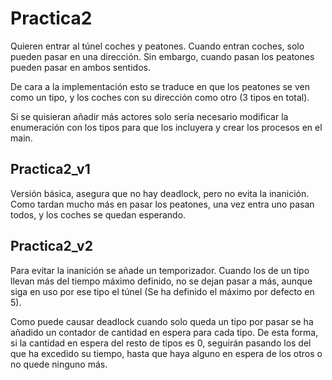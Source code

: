 # Practica2

Quieren entrar al túnel coches y peatones. Cuando entran coches, solo pueden pasar en una dirección. Sin embargo, cuando pasan los peatones pueden pasar en ambos sentidos.

De cara a la implementación esto se traduce en que los peatones se ven como un tipo, y los coches con su dirección como otro (3 tipos en total).

Si se quisieran añadir más actores solo sería necesario modificar la enumeración con los tipos para que los incluyera y crear los procesos en el main.

## Practica2_v1

Versión básica, asegura que no hay deadlock, pero no evita la inanición. Como tardan mucho más en pasar los peatones, una vez entra uno pasan todos, y los coches se quedan esperando.

## Practica2_v2

Para evitar la inanición se añade un temporizador. Cuando los de un tipo llevan más del tiempo máximo definido, no se dejan pasar a más, aunque siga en uso por ese tipo el túnel (Se ha definido el máximo por defecto en 5).

Como puede causar deadlock cuando solo queda un tipo por pasar se ha añadido un contador de cantidad en espera para cada tipo. De esta forma, si la cantidad en espera del resto de tipos es 0, seguirán pasando los del que ha excedido su tiempo, hasta que haya alguno en espera de los otros o no quede ninguno más.
